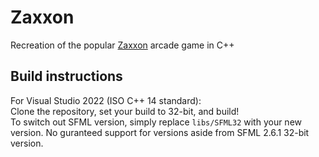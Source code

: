 # Zaxxon
Recreation of the popular [Zaxxon](https://en.wikipedia.org/wiki/Zaxxon) arcade game in C++


## Build instructions
For Visual Studio 2022 (ISO C++ 14 standard): \
Clone the repository, set your build to 32-bit, and build! \
To switch out SFML version, simply replace `libs/SFML32` with your new version. No guranteed support for versions aside from SFML 2.6.1 32-bit version.
